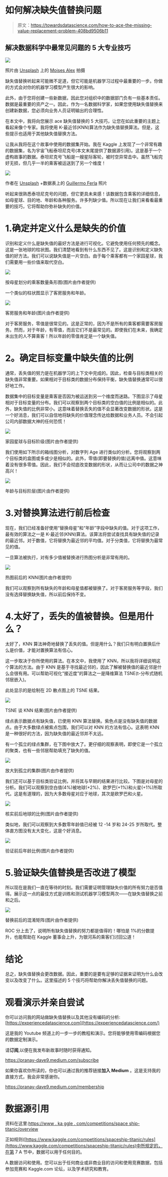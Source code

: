 # 如何解决缺失值替换问题

> 原文：<https://towardsdatascience.com/how-to-ace-the-missing-value-replacement-problem-408bd9506b11>

## 解决数据科学中最常见问题的 5 大专业技巧

![](img/0c068371c78d29c4289abd323aa0410e.png)

照片由 [Unsplash](https://unsplash.com/s/photos/tennis-serve?utm_source=unsplash&utm_medium=referral&utm_content=creditCopyText) 上的 [Moises Alex](https://unsplash.com/@arnok?utm_source=unsplash&utm_medium=referral&utm_content=creditCopyText) 拍摄

缺失值替换听起来可能微不足道，但它可能是机器学习过程中最重要的一步。你做的方式会对你的机器学习模型产生很大的影响。

此外，由于您将创建一些新数据，因此您对组织中的数据部门负有一些基本责任。数据是最重要的资产之一。因此，作为一名数据科学家，如果您使用缺失值替换来创建新数据，您必须向业务人员证明输出的合理性。

在本文中，我将向您展示 ace 缺失值替换的 5 大技巧，让您在如此重要的主题上看起来像个专家。我将使用 K-最近邻(KNN)算法作为缺失值替换算法。但是，这些提示也适用于其他缺失值替换方法。

让我从我将在这个故事中使用的数据集开始。我在 Kaggle 上发现了一个非常有趣的数据集，名为宇宙飞船泰坦尼克号(本文末尾提供了数据源引用)。这是基于一个虚构故事的数据。泰坦尼克号飞船是一艘星际客轮，被时空异常击中。虽然飞船完好无损，但几乎一半的乘客被运送到了另一个维度！

![](img/461d61c44fb9a5122288d7779e3a79c9.png)

作者在 [Unsplash](https://unsplash.com/s/photos/space?utm_source=unsplash&utm_medium=referral&utm_content=creditCopyText) +数据表上的 [Guillermo Ferla](https://unsplash.com/@gferla?utm_source=unsplash&utm_medium=referral&utm_content=creditCopyText) 照片

听起来很熟悉泰坦尼克号的问题，但它更具未来感！该数据包含乘客的详细信息，如母星球、目的地、年龄和各种服务。许多列缺少值。所以现在让我们来看看最重要的技巧，它将帮助你弥补缺失的价值。

# 1.确定并定义什么是缺失的价值

识别和定义什么是缺失值的最好方法是进行可视化。它避免使用任何预先的概念。这是一张地球的柱状图。我们清楚地看到有什么东西不见了。这是识别和定义缺失值的好方法。我们可以说缺失值是一片空白。由于每个乘客都有一个家园星球，我们需要用一些价值来取代空白。

![](img/5d57f4271ab8fea9f995e2a2bb025b6a.png)

按母星划分的乘客数量条形图(图片由作者提供)

一个类似的柱状图显示了客房服务和年龄。

![](img/6215e3ecf853c334c9c4923b4fc9087f.png)

客房服务和年龄(图片由作者提供)

对于客房服务，零值是很常见的。这是正常的，因为不是所有的乘客都需要客房服务。然而，对于年龄，有零值，而且它们不是最常见的。即使我们在未来，我确定未出生的人不算乘客！所以年龄的零值肯定是一个缺失值。

# **2。确定目标变量**中缺失值的比例

通常，丢失值的努力是在机器学习的上下文中完成的。因此，检查与目标类相关的缺失值非常重要。如果相对于目标类的数据分布保持平衡，缺失值替换通常可以很好地工作。

数据集中的目标变量是乘客是否因为被运送到另一个维度而迷路。下图显示了母星相对于目标变量的分布。我们可以观察到两个目标类的空白值的比例是相似的。此外，缺失值的比例非常小。这意味着替换丢失的值不会显著改变数据的形状。这是一个好消息，我们可以自信地将缺失的价值理念传达给数据和业务人员。不会引起公司内部数据大神的任何恐慌！

![](img/fde32618798cd9ec553e38fec9627645.png)

家园星球与目标阶级(图片由作者提供)

我们使用如下所示的箱线图分析，对数字列 Age 进行类似的分析。您将观察到两个目标类的盒图或多或少是相似的。此外，零值(即要替换的值)远离中值。这意味着没有很多零值。因此，我们不会彻底改变数据的形状，从而让公司中的数据之神高兴！

![](img/f8e92e743fc4a1d08737f16bb058abc6.png)

年龄与目标阶层(图片由作者提供)

# 3.对替换算法进行前后检查

现在，我们已经准备好使用“替换母星”和“年龄”字段中缺失的值。对于这项工作，最有效的算法之一是 K-最近邻(KNN)算法。该算法将尝试查找具有缺失值的记录的最近邻。对于数值，它将替换为最近邻的平均值。对于分类值，它将替换为最常见的值。

一旦算法被执行，对有多少值被替换进行热图分析是非常有用的。

![](img/80535a270d309ebe96db680f0e9ee26d.png)

热图前后的 KNN(图片由作者提供)

我们可以观察到所有缺失的年龄和母星值都被替换了。对于客房服务等字段，我们没有选择替换缺失值，所以前后保持不变。

# 4.太好了，丢失的值被替换。但是用什么？

太好了，KNN 算法神奇地替换了丢失的值。但是用什么？我们只有明白置换后什么是价值，才能对置换算法有信心。

这一步取决于你所使用的算法。在本文中，我使用了 KNN，所以我将详细说明这个算法的方法。由于 KNN 是基于寻找最近邻的，因此了解被替换值的最近邻是什么会很有用。可以帮助可视化“接近度”的算法之一是降维算法 TSNE(t-分布式随机邻居嵌入)。

此处显示的是绘制在 2D 散点图上的 TSNE 结果。

![](img/ad0e22c30b93413f4845abb179e6f06b.png)

TSNE 谈 KNN 结果(图片由作者提供)

绿点表示数据点有缺失值，已使用 KNN 算法替换。紫色点是没有缺失值的数据点。由于大多数绿点被紫点包围，我们可以对 KNN 的方法有信心。这表明 KNN 是一种很好的方法，因为缺失值的最近邻并不太远。

有一个孤立的绿点集群，在下图中放大了。更仔细的观察表明，即使它是一个孤立的聚类，也有一些邻居帮助填充了缺失的值。

![](img/cc5356094225c611d5d49f13b7c17e1c.png)

放大到孤立的集群(图片由作者提供)

我们还可以基于目标类验证比例，并将其与早期的结果进行比较。下图是对母星的分析。我们可以观察到空白值(4%)被地球(+2%)、欧罗巴(+1%)和火星(+1%)所取代。这是有道理的，因为大多数母星对应于地球，其次是欧罗巴和火星。

![](img/942cc536c31ccb6db7fba45a2248f7e2.png)

核实前后地球的比例(图片由作者提供)

类似地，我们可以观察到大多数零年龄值已经被 12 -14 岁和 24-25 岁所取代。整体直方图没有太大变化，这是个好消息。

![](img/92a01dae8138945511e3b688b426e146.png)

验证前后年龄比例(图片由作者提供)

# 5.验证缺失值替换是否改进了模型

所以现在是我们一直在等待的时刻。我们需要证明管理缺失价值的所有努力是否值得。展示这一点的最佳方式是训练和测试机器学习模型两次——在缺失值替换之前和之后。

![](img/081a3709e057717ea8bd94cd82840f60.png)

替换前后的混淆矩阵(图片由作者提供)

ROC 分上去了，说明所有缺失值替换的努力都是值得的！哪怕是 1%的分数提升，也能帮助在 Kaggle 董事会上升，为银河系的乘客们讨回公道！

# 结论

总之，缺失值替换会更改数据。因此，重要的是要有足够的证据来证明为什么会改变以及改变了什么。这里描述的 5 个技巧将帮助你解决丢失值替换的问题。

# 观看演示并亲自尝试

你可以访问我的网站做缺失值替换以及其他没有编码的分析:[https://experiencedatascience.com](https://experiencedatascience.com/)

这是我的 Youtube 频道上的一步一步的教程和演示。您将能够使用零编码根据您的数据定制演示。

请**订阅**,以便在我发布新故事时随时获得通知。

<https://pranay-dave9.medium.com/subscribe>  

如果你喜欢你所读的，你也可以通过我的推荐链接**加入 Medium** 。这是支持我的直接方式，我会非常感谢你。

<https://pranay-dave9.medium.com/membership>  

# **数据源引用**

资料在这里:[https://www . ka ggle . com/competitions/space ship-titanic/overview](https://www.kaggle.com/competitions/spaceship-titanic/overview)

正如规则([https://www.kaggle.com/competitions/spaceship-titanic/rules](https://www.kaggle.com/competitions/spaceship-titanic/rules)中所规定的，在第 7 A 节中，数据可以用于任何目的。

A.数据访问和使用。您可以出于任何商业或非商业目的访问和使用竞赛数据，包括参加竞赛和 Kaggle.com 论坛，以及学术研究和教育。